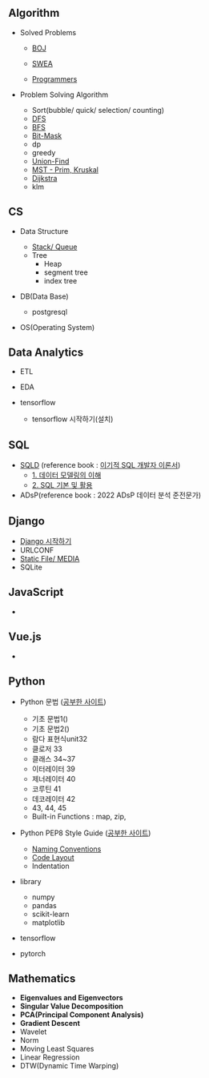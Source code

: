 ## Algorithm

- Solved Problems
  
  - [BOJ](https://github.com/jiyooniverse/TIL/tree/master/algorithm-problems/BOJ)
  
  - [SWEA](https://github.com/jiyooniverse/TIL/tree/master/algorithm-problems/SWEA)
  
  - [Programmers](https://github.com/jiyooniverse/TIL/tree/master/algorithm-problems/PROGRAMMERS)

- Problem Solving Algorithm
  
  - Sort(bubble/ quick/ selection/ counting)
  - [DFS](https://github.com/jiyooniverse/TIL/blob/master/algorithm/DFS.md)
  - [BFS](https://github.com/jiyooniverse/TIL/blob/master/algorithm/BFS.md)
  - [Bit-Mask](https://github.com/jiyooniverse/TIL/blob/master/algorithm/Bit-Mask.md)
  - dp
  - greedy
  - [Union-Find](https://github.com/jiyooniverse/TIL/blob/master/algorithm/Union-Find.md)
  - [MST - Prim, Kruskal](https://github.com/jiyooniverse/TIL/blob/master/algorithm/MST.md)
  - [Dijkstra](https://github.com/jiyooniverse/TIL/blob/master/algorithm/Dijkstra%20Algorithm.md)
  - klm

## CS

- Data Structure
  
  - [Stack/ Queue](https://github.com/jiyooniverse/TIL/blob/master/algorithm/Stack-Queue.md)
  - Tree
    - Heap
    - segment tree
    - index tree

- DB(Data Base)
  
  - postgresql

- OS(Operating System)

## Data Analytics

- ETL

- EDA

- tensorflow
  
  - tensorflow 시작하기(설치)

## SQL

- [SQLD](https://www.dataq.or.kr/www/sub/a_04.do) (reference book : [이기적 SQL 개발자 이론서](http://www.kyobobook.co.kr/product/detailViewKor.laf?ejkGb=KOR&barcode=9788931462692))
  - [1. 데이터 모델링의 이해](https://github.com/jiyooniverse/TIL/blob/master/sql/sqld/1.%20%EB%8D%B0%EC%9D%B4%ED%84%B0%20%EB%AA%A8%EB%8D%B8%EB%A7%81%EC%9D%98%20%EC%9D%B4%ED%95%B4.md)
  - [2\. SQL 기본 및 활용](https://github.com/jiyooniverse/TIL/blob/master/sql/sqld/2.%20SQL%20%EA%B8%B0%EB%B3%B8%20%EB%B0%8F%20%ED%99%9C%EC%9A%A9.md)
- ADsP(reference book : 2022 ADsP 데이터 분석 준전문가)

## Django

- [Django 시작하기](https://github.com/jiyooniverse/TIL/blob/master/django/Django_%EC%8B%9C%EC%9E%91%ED%95%98%EA%B8%B0.md)
- URLCONF
- [Static File/ MEDIA](https://github.com/jiyooniverse/TIL/blob/master/django/Static_Media.md)
- SQLite

## JavaScript

- 

## Vue.js

- 

## Python

- Python 문법 ([공부한 사이트](https://dojang.io/course/view.php?id=7))
  
  - 기초 문법1()
  - 기초 문법2()
  - 람다 표현식unit32
  - 클로저 33
  - 클래스 34~37
  - 이터레이터 39
  - 제너레이터 40
  - 코루틴 41
  - 데코레이터 42
  - 43, 44, 45
  - Built-in Functions : map, zip, 

- Python PEP8 Style Guide ([공부한 사이트](https://realpython.com/python-pep8/))
  
  - [Naming Conventions](https://github.com/jiyooniverse/TIL/blob/master/python/Naming_Conventions.md)
  - [Code Layout](https://github.com/jiyooniverse/TIL/blob/master/python/Code_Layout.md)
  - Indentation

- library
  
  - numpy
  - pandas
  - scikit-learn
  - matplotlib

- tensorflow
- pytorch

## Mathematics

- **Eigenvalues and Eigenvectors**
- **Singular Value Decomposition**
- **PCA(Principal Component Analysis)**
- **Gradient Descent**
- Wavelet
- Norm 
- Moving Least Squares
- Linear Regression
- DTW(Dynamic Time Warping)

